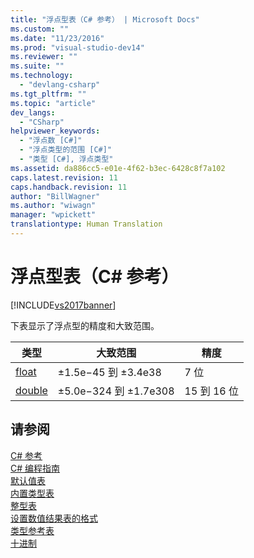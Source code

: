 ```yaml
---
title: "浮点型表（C# 参考） | Microsoft Docs"
ms.custom: ""
ms.date: "11/23/2016"
ms.prod: "visual-studio-dev14"
ms.reviewer: ""
ms.suite: ""
ms.technology: 
  - "devlang-csharp"
ms.tgt_pltfrm: ""
ms.topic: "article"
dev_langs: 
  - "CSharp"
helpviewer_keywords: 
  - "浮点数 [C#]"
  - "浮点类型的范围 [C#]"
  - "类型 [C#], 浮点类型"
ms.assetid: da886cc5-e01e-4f62-b3ec-6428c8f7a102
caps.latest.revision: 11
caps.handback.revision: 11
author: "BillWagner"
ms.author: "wiwagn"
manager: "wpickett"
translationtype: Human Translation
---
```

# 浮点型表（C# 参考）
[!INCLUDE[vs2017banner](../../../csharp/includes/vs2017banner.md)]

下表显示了浮点型的精度和大致范围。  
  
|类型|大致范围|精度|  
|--------|----------|--------|  
|[float](../../../csharp/language-reference/keywords/float.md)|±1.5e−45 到 ±3.4e38|7 位|  
|[double](../../../csharp/language-reference/keywords/double.md)|±5.0e−324 到 ±1.7e308|15 到 16 位|  
  
## 请参阅  
 [C\# 参考](../../../csharp/language-reference/index.md)   
 [C\# 编程指南](../../../csharp/programming-guide/index.md)   
 [默认值表](../../../csharp/language-reference/keywords/default-values-table.md)   
 [内置类型表](../../../csharp/language-reference/keywords/built-in-types-table.md)   
 [整型表](../../../csharp/language-reference/keywords/integral-types-table.md)   
 [设置数值结果表的格式](../../../csharp/language-reference/keywords/formatting-numeric-results-table.md)   
 [类型参考表](../../../csharp/language-reference/keywords/reference-tables-for-types.md)   
 [十进制](../../../csharp/language-reference/keywords/decimal.md)